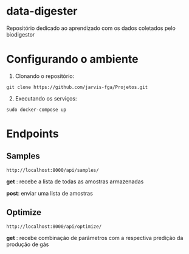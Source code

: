 # data-digester

Repositório dedicado ao aprendizado com os dados coletados pelo biodigestor

# Configurando o ambiente

1. Clonando o repositório:
```
git clone https://github.com/jarvis-fga/Projetos.git
```
2. Executando os serviços:
```
sudo docker-compose up
```

# Endpoints
## Samples
```
http://localhost:8000/api/samples/
```
__get__ : recebe a lista de todas as amostras armazenadas

__post__: enviar uma lista de amostras

## Optimize
```
http://localhost:8000/api/optimize/
```
__get__ : recebe combinação de parâmetros com a respectiva predição da produção de gás
